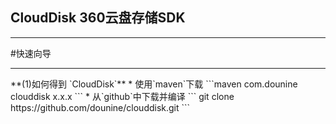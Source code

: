 <h2>CloudDisk 360云盘存储SDK</h2>
<hr>
#快速向导
<hr>
**(1)如何得到 `CloudDisk`**
  * 使用`maven`下载
```maven 
<dependency>
	<groupId>com.dounine</groupId>
	<artifactId>clouddisk</artifactId>
	<version>x.x.x</version>
</dependency>
 ```
  * 从`github`中下载并编译
```
git clone https://github.com/dounine/clouddisk.git
```
